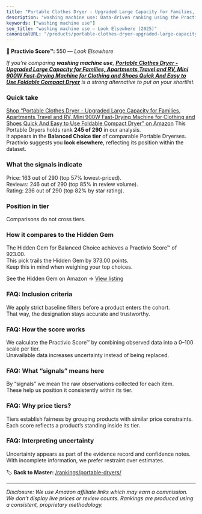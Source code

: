 ```yaml
---
title: "Portable Clothes Dryer - Upgraded Large Capacity for Families, Apartments,Travel and RV, Mini 900W Fast-Drying Machine for Clothing and Shoes Quick And Easy to Use Foldable Compact Dryer"
description: "washing machine use: Data-driven ranking using the Practivio Score™. Positioned by quality, value, demand, findability, momentum."
keywords: ["washing machine use"]
seo_title: "washing machine use — Look Elsewhere (2025)"
canonicalURL: "/products/portable-clothes-dryer-upgraded-large-capacity-for-families-apartmentstravel-and-rv-mini-900w-fast-drying-machine-for-clothing-and-shoes-quick-and-easy-to-use-foldable-compact-dryer-B0F6MXBJMD/"
---
```


**🚫 Practivio Score™:** 550 — _Look Elsewhere_


*If you're comparing **washing machine use**, **[Portable Clothes Dryer - Upgraded Large Capacity for Families, Apartments,Travel and RV, Mini 900W Fast-Drying Machine for Clothing and Shoes Quick And Easy to Use Foldable Compact Dryer](https://www.amazon.com/dp/B0F6MXBJMD?tag=practivio-20)** is a strong alternative to put on your shortlist.*
### Quick take
[Shop “Portable Clothes Dryer - Upgraded Large Capacity for Families, Apartments,Travel and RV, Mini 900W Fast-Drying Machine for Clothing and Shoes Quick And Easy to Use Foldable Compact Dryer” on Amazon](https://www.amazon.com/dp/B0F6MXBJMD?tag=practivio-20)
This Portable Dryers holds rank **245 of 290** in our analysis.  
It appears in the **Balanced Choice tier** of comparable Portable Dryerses.  
Practivio suggests you **look elsewhere**, reflecting its position within the dataset.

### What the signals indicate
Price: 163 out of 290 (top 57% lowest-priced).  
Reviews: 246 out of 290 (top 85% in review volume).  
Rating: 236 out of 290 (top 82% by star rating).  

### Position in tier
Comparisons do not cross tiers.

### How it compares to the Hidden Gem
The Hidden Gem for Balanced Choice achieves a Practivio Score™ of 923.00.  
This pick trails the Hidden Gem by 373.00 points.  
Keep this in mind when weighing your top choices.  

See the Hidden Gem on Amazon → [View listing](https://www.amazon.com/dp/B00Q4X2FSM?tag=practivio-20)

### FAQ: Inclusion criteria
We apply strict baseline filters before a product enters the cohort.  
That way, the designation stays accurate and trustworthy.

### FAQ: How the score works
We calculate the Practivio Score™ by combining observed data into a 0–100 scale per tier.  
Unavailable data increases uncertainty instead of being replaced.

### FAQ: What “signals” means here
By “signals” we mean the raw observations collected for each item.  
These help us position it consistently within its tier.

### FAQ: Why price tiers?
Tiers establish fairness by grouping products with similar price constraints.  
Each score reflects a product’s standing inside its tier.

### FAQ: Interpreting uncertainty
Uncertainty appears as part of the evidence record and confidence notes.  
With incomplete information, we prefer restraint over estimates.


🏷️ **Back to Master:** [/rankings/portable-dryers/](/rankings/portable-dryers/)

---
_Disclosure: We use Amazon affiliate links which may earn a commission. We don’t display live prices or review counts. Rankings are produced using a consistent, proprietary methodology._
